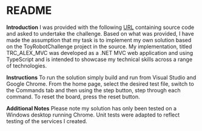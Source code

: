 # README #

**Introduction**
I was provided with the following [URL](https://bitbucket.org/simonpb/toy-robot-challenge/wiki/Home) containing source code and asked to undertake the challenge. Based on what was provided, I have made the assumption that my task is to implement my own solution based on the ToyRobotChallenge project in the source. My implementation, titled TRC_ALEX_MVC was developed as a .NET MVC web application and using TypeScript and is intended to showcase my technical skills across a range of technologies.

**Instructions**
To run the solution simply build and run from Visual Studio and Google Chrome. From the home page, select the desired test file, switch to the Commands tab and then using the step button, step through each command. To reset the board, press the reset button.

**Additional Notes**
Please note my solution has only been tested on a Windows desktop running Chrome. Unit tests were adapted to reflect testing of the services I created.